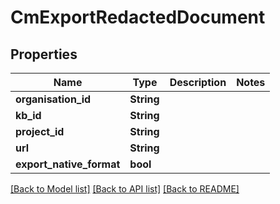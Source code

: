 # CmExportRedactedDocument

## Properties

Name | Type | Description | Notes
------------ | ------------- | ------------- | -------------
**organisation_id** | **String** |  | 
**kb_id** | **String** |  | 
**project_id** | **String** |  | 
**url** | **String** |  | 
**export_native_format** | **bool** |  | 

[[Back to Model list]](../README.md#documentation-for-models) [[Back to API list]](../README.md#documentation-for-api-endpoints) [[Back to README]](../README.md)


